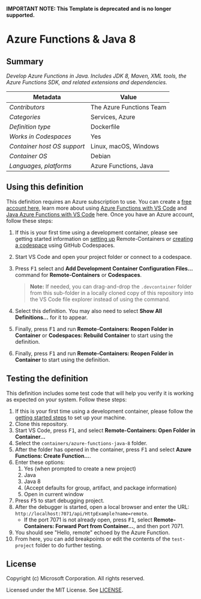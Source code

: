 **IMPORTANT NOTE: This Template is deprecated and is no longer supported.**

# Azure Functions & Java 8

## Summary

_Develop Azure Functions in Java. Includes JDK 8, Maven, XML tools, the Azure
Functions SDK, and related extensions and dependencies._

| Metadata                    | Value                    |
| --------------------------- | ------------------------ |
| _Contributors_              | The Azure Functions Team |
| _Categories_                | Services, Azure          |
| _Definition type_           | Dockerfile               |
| _Works in Codespaces_       | Yes                      |
| _Container host OS support_ | Linux, macOS, Windows    |
| _Container OS_              | Debian                   |
| _Languages, platforms_      | Azure Functions, Java    |

## Using this definition

This definition requires an Azure subscription to use. You can create a
[free account here](https://azure.microsoft.com/en-us/free/serverless/), learn
more about using
[Azure Functions with VS Code](https://docs.microsoft.com/en-us/azure/azure-functions/functions-create-first-function-vs-code)
and
[Java Azure Functions with VS Code](https://code.visualstudio.com/docs/java/java-azurefunctions)
here. Once you have an Azure account, follow these steps:

1. If this is your first time using a development container, please see getting
   started information on
   [setting up](https://aka.ms/vscode-remote/containers/getting-started)
   Remote-Containers or
   [creating a codespace](https://aka.ms/ghcs-open-codespace) using GitHub
   Codespaces.

2. Start VS Code and open your project folder or connect to a codespace.

3. Press <kbd>F1</kbd> select and **Add Development Container Configuration
   Files...** command for **Remote-Containers** or **Codespaces**.

    > **Note:** If needed, you can drag-and-drop the `.devcontainer` folder from
    > this sub-folder in a locally cloned copy of this repository into the VS
    > Code file explorer instead of using the command.

4. Select this definition. You may also need to select **Show All
   Definitions...** for it to appear.

5. Finally, press <kbd>F1</kbd> and run **Remote-Containers: Reopen Folder in
   Container** or **Codespaces: Rebuild Container** to start using the
   definition.

6. Finally, press <kbd>F1</kbd> and run **Remote-Containers: Reopen Folder in
   Container** to start using the definition.

## Testing the definition

This definition includes some test code that will help you verify it is working
as expected on your system. Follow these steps:

1. If this is your first time using a development container, please follow the
   [getting started steps](https://aka.ms/vscode-remote/containers/getting-started)
   to set up your machine.
2. Clone this repository.
3. Start VS Code, press <kbd>F1</kbd>, and select **Remote-Containers: Open
   Folder in Container...**
4. Select the `containers/azure-functions-java-8` folder.
5. After the folder has opened in the container, press <kbd>F1</kbd> and select
   **Azure Functions: Create Function...**.
6. Enter these options:
    1. Yes (when prompted to create a new project)
    2. Java
    3. Java 8
    4. (Accept defaults for group, artifact, and package information)
    5. Open in current window
7. Press <kbd>F5</kbd> to start debugging project.
8. After the debugger is started, open a local browser and enter the URL:
   `http://localhost:7071/api/HttpExample?name=remote`.
    - If the port 7071 is not already open, press <kbd>F1</kbd>, select
      **Remote-Containers: Forward Port from Container...**, and then port 7071.
9. You should see "Hello, remote" echoed by the Azure Function.
10. From here, you can add breakpoints or edit the contents of the
    `test-project` folder to do further testing.

## License

Copyright (c) Microsoft Corporation. All rights reserved.

Licensed under the MIT License. See
[LICENSE](https://github.com/microsoft/vscode-dev-containers/blob/main/LICENSE).
